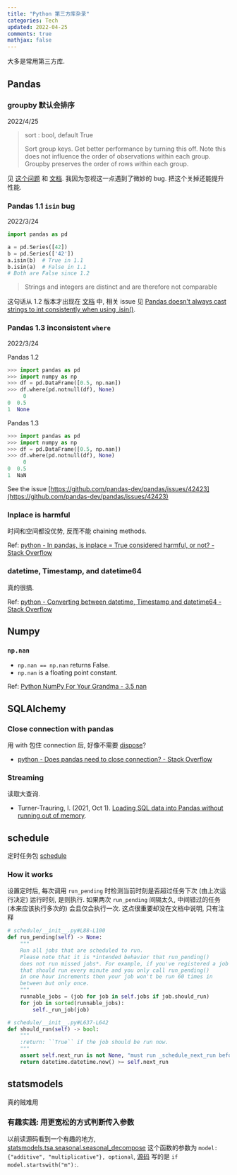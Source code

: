 ```yaml
---
title: "Python 第三方库杂录"
categories: Tech
updated: 2022-04-25
comments: true
mathjax: false
---
```


大多是常用第三方库.

## Pandas

### groupby 默认会排序

2022/4/25

> sort : bool, default True
>
> Sort group keys. Get better performance by turning this off. Note this does not influence the order of observations within each group. Groupby preserves the order of rows within each group.

见 [这个问题](https://stackoverflow.com/questions/35511350/preserve-row-order-when-doing-operations-across-multiple-dataframes-in-pandas) 和 [文档](https://pandas.pydata.org/pandas-docs/stable/reference/api/pandas.DataFrame.groupby.html). 我因为忽视这一点遇到了微妙的 bug. 把这个关掉还能提升性能.

<!-- more -->

### Pandas 1.1 `isin` bug

2022/3/24

```python
import pandas as pd

a = pd.Series([42])
b = pd.Series(['42'])
a.isin(b)  # True in 1.1
b.isin(a)  # False in 1.1
# Both are False since 1.2
```

> Strings and integers are distinct and are therefore not comparable

这句话从 1.2 版本才出现在 [文档](https://pandas.pydata.org/pandas-docs/version/1.2/reference/api/pandas.Series.isin.html) 中, 相关 issue 见 [Pandas doesn't always cast strings to int consistently when using .isin()](https://github.com/pandas-dev/pandas/issues/24918).

### Pandas 1.3 inconsistent `where`

2022/3/24

Pandas 1.2

```python
>>> import pandas as pd
>>> import numpy as np
>>> df = pd.DataFrame([0.5, np.nan])
>>> df.where(pd.notnull(df), None)
     0
0  0.5
1  None
```

Pandas 1.3

```python
>>> import pandas as pd
>>> import numpy as np
>>> df = pd.DataFrame([0.5, np.nan])
>>> df.where(pd.notnull(df), None)
     0
0  0.5
1  NaN
```

See the issue [https://github.com/pandas-dev/pandas/issues/42423](https://github.com/pandas-dev/pandas/issues/42423)

### Inplace is harmful

时间和空间都没优势, 反而不能 chaining methods.

Ref: [python - In pandas, is inplace = True considered harmful, or not? - Stack Overflow](https://stackoverflow.com/questions/45570984/in-pandas-is-inplace-true-considered-harmful-or-not)

### datetime, Timestamp, and datetime64

真的很搞.

Ref: [python - Converting between datetime, Timestamp and datetime64 - Stack Overflow](https://stackoverflow.com/questions/13703720/converting-between-datetime-timestamp-and-datetime64)

## Numpy

### `np.nan`

- `np.nan == np.nan` returns False.
- `np.nan` is a floating point constant.

Ref: [Python NumPy For Your Grandma - 3.5 nan](https://www.gormanalysis.com/blog/python-numpy-for-your-grandma-3-5-nan)

## SQLAlchemy

### Close connection with pandas

用 with 包住 connection 后, 好像不需要 [dispose](https://docs.sqlalchemy.org/en/14/core/connections.html#engine-disposal)?

- [python - Does pandas need to close connection? - Stack Overflow](https://stackoverflow.com/questions/42034373/does-pandas-need-to-close-connection/42034432)

### Streaming

读取大查询.

- Turner-Trauring, I. (2021, Oct 1). [Loading SQL data into Pandas without running out of memory](https://pythonspeed.com/articles/pandas-sql-chunking/).

## schedule

定时任务包 [schedule](https://schedule.readthedocs.io/en/stable/)

### How it works

设置定时后, 每次调用 `run_pending` 时检测当前时刻是否超过任务下次 (由上次运行决定) 运行时刻, 是则执行. 如果两次 `run_pending` 间隔太久, 中间错过的任务 (本来应该执行多次的) 会且仅会执行一次. 这点很重要却没在文档中说明, 只有注释

```python
# schedule/__init__.py#L88-L100
def run_pending(self) -> None:
    """
    Run all jobs that are scheduled to run.
    Please note that it is *intended behavior that run_pending()
    does not run missed jobs*. For example, if you've registered a job
    that should run every minute and you only call run_pending()
    in one hour increments then your job won't be run 60 times in
    between but only once.
    """
    runnable_jobs = (job for job in self.jobs if job.should_run)
    for job in sorted(runnable_jobs):
        self._run_job(job)
```

```python
# schedule/__init__.py#L637-L642
def should_run(self) -> bool:
    """
    :return: ``True`` if the job should be run now.
    """
    assert self.next_run is not None, "must run _schedule_next_run before"
    return datetime.datetime.now() >= self.next_run
```

## statsmodels

真的贼难用

### 有趣实践: 用更宽松的方式判断传入参数

以前读源码看到一个有趣的地方, [statsmodels.tsa.seasonal.seasonal_decompose](https://www.statsmodels.org/dev/generated/statsmodels.tsa.seasonal.seasonal_decompose.html) 这个函数的参数为 `model: {"additive", "multiplicative"}, optional`, [源码](https://www.statsmodels.org/dev/_modules/statsmodels/tsa/seasonal.html#seasonal_decompose) 写的是 `if model.startswith("m"):`.